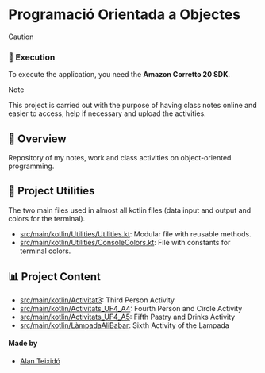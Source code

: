 # Programació Orientada a Objectes


> [!CAUTION]
> ### 🚀 Execution
> To execute the application, you need the **Amazon Corretto 20 SDK**.

> [!NOTE]
> This project is carried out with the purpose of having class notes online and easier to access, help if necessary and upload the activities.

## 📌 Overview
Repository of my notes, work and class activities on object-oriented programming. 

## 📝 Project Utilities
The two main files used in almost all kotlin files (data input and output and colors for the terminal).

- [src/main/kotlin/Utilities/Utilities.kt](src/main/kotlin/Utilities/Utilities.kt): Modular file with reusable methods.
- [src/main/kotlin/Utilities/ConsoleColors.kt](src/main/kotlin/Utilities/ConsoleColors.kt): File with constants for terminal colors.

## 📊 Project Content
- [src/main/kotlin/Activitat3](src/main/kotlin/Activitat3): Third Person Activity
- [src/main/kotlin/Activitats_UF4_A4](src/main/kotlin/Activitats_UF4_A4): Fourth Person and Circle Activity
- [src/main/kotlin/Activitats_UF4_A5](src/main/kotlin/Activitats_UF4_A5): Fifth Pastry and Drinks Activity
- [src/main/kotlin/LàmpadaAliBabar](src/main/kotlin/LàmpadaAliBabar): Sixth Activity of the Lampada

#### Made by 
- [Alan Teixidó](https://github.com/AlanTeixido)




